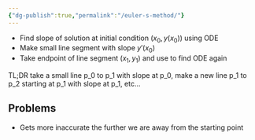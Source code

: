 ```yaml
---
{"dg-publish":true,"permalink":"/euler-s-method/"}
---
```


- Find slope of solution at initial condition $(x_0, y(x_0))$ using ODE
- Make small line segment with slope $y'(x_0)$
- Take endpoint of line segment $(x_1, y_1)$ and use to find ODE again

TL;DR take a small line p_0 to p_1 with slope at p_0, make a new line p_1 to p_2 starting at p_1 with slope at p_1, etc...

## Problems
- Gets more inaccurate the further we are away from the starting point
